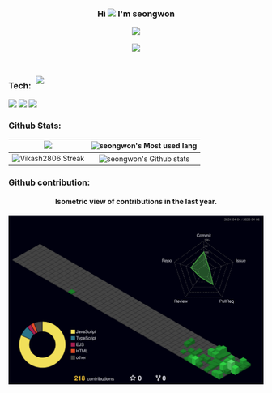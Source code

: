 ### <p align="center">Hi <img src="https://media.giphy.com/media/hvRJCLFzcasrR4ia7z/giphy.gif" width="25px"> I'm seongwon</p>

<p align="center"> 
  <a href="https://github.com/Magiof"><img src="https://typing-text-svg.herokuapp.com?font=&color=%23F7008F&center=true&vCenter=true&lines=Hwang+seong+won+;%F0%9F%9A%80+Junior-Back-End+Developer;"></a>

</p>
 <p align="center">
 <a href="https://l-0-l.tistory.com/"><img src="https://github-readme-tistory-card.vercel.app/api/badge?name=프잘백"></a>
</p>

<br>





<!--  GIf -->

<a href="#"><img width="450" align="right" src="https://c.tenor.com/DBqjevyA2o4AAAAd/bongo-cat-codes.gif"  /></a>

### Tech:


<img src="https://img.shields.io/badge/javascript-%23323330.svg?style=for-the-badge&logo=javascript&logoColor=%23F7DF1E"/>
<img src="https://img.shields.io/badge/TypeScript-007ACC?style=for-the-badge&logo=typescript&logoColor=white"/>
<img src="https://img.shields.io/badge/travisci-3EAAAF?style=for-the-badge&logo=travisci&logoColor=white"/>


	 







### Github Stats:

<img width="450em" src="https://github-profile-trophy.vercel.app/?username=Magiof&theme=radical&row=2&column=4&margin-w=10&margin-h=15&no-bg=true)](https://github.com/ryo-ma/github-profile-trophy"> |  <img  width="450em" src="https://github-readme-stats.vercel.app/api/top-langs?username=Magiof&show_icons=true&locale=en&layout=compact&theme=radical" alt="seongwon's Most used lang" />
:-------------------------:|:-------------------------:
<img  width="450em"   src="https://github-readme-streak-stats.herokuapp.com/?user=Magiof&theme=radical" alt="Vikash2806 Streak" /> | <img  width="450em" align="center" alt="seongwon's Github stats"  src="https://github-readme-stats.vercel.app/api?username=Magiof&show_icons=true&count_private=true&theme=radical" /> 




### Github contribution:
	  
    
<h4 align="center">Isometric view of contributions in the last year.</h4>
	  
<p align="center">
	<a href="./profile-3d-contrib/profile-night-green.svg">
		<img width="900em" src="./profile-3d-contrib/profile-night-green.svg">
	</a>
</p>
